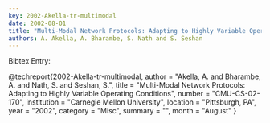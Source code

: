 ```yaml
---
key: 2002-Akella-tr-multimodal
date: 2002-08-01
title: "Multi-Modal Network Protocols: Adapting to Highly Variable Operating Conditions"
authors: A. Akella, A. Bharambe, S. Nath and S. Seshan
---
```


Bibtex Entry:

@techreport{2002-Akella-tr-multimodal,
    author = "Akella, A. and Bharambe, A. and Nath, S. and Seshan, S.",
    title = "Multi-Modal Network Protocols: Adapting to Highly Variable Operating Conditions",
    number = "CMU-CS-02-170",
    institution = "Carnegie Mellon University",
    location = "Pittsburgh, PA",
    year = "2002",
    category = "Misc",
    summary = "",
    month = "August"
}

